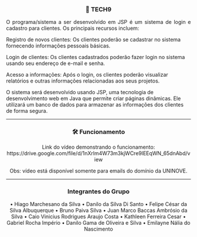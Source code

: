 <h3 align="center"> 🚀 TECH9 </h3>
<p align="justify">O programa/sistema a ser desenvolvido em JSP é um sistema de login e cadastro para clientes. Os principais recursos incluem:

Registro de novos clientes: Os clientes poderão se cadastrar no sistema fornecendo informações pessoais básicas.

Login de clientes: Os clientes cadastrados poderão fazer login no sistema usando seu endereço de e-mail e senha.

Acesso a informações: Após o login, os clientes poderão visualizar relatórios e outras informações relacionadas aos seus projetos.

O sistema será desenvolvido usando JSP, uma tecnologia de desenvolvimento web em Java que permite criar páginas dinâmicas. Ele utilizará um banco de dados para armazenar as informações dos clientes de forma segura.</p>


------------

<div align="center">
<h3> 🛠 Funcionamento </h3>
  
<p>Link do vídeo demonstrando o funcionamento: 
https://drive.google.com/file/d/1nXrlm4W73m3kjWCre9lEEqWN_65dnAbd/view

Obs: vídeo está disponível somente para emails do domínio da UNINOVE.</p>
</div>
  
------------

<div align="center">
<h3> Integrantes do Grupo </h3>
<p>
• Hiago Marchesano da Silva
• Danilo da Silva Di Santo
• Felipe César da Silva Albuquerque
• Bruno Paiva Silva
• Juan Marco Baccas Ambrósio da Silva
• Caio Vinicius Rodrigues Araujo Costa
• Kathleen Ferreira Cesar
• Gabriel Rocha Império
• Danilo Gama de Oliveira e Silva
• Emilayne Nália do Nascimento
  </p>
